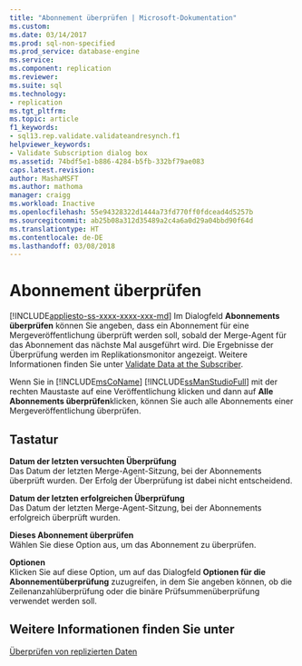 ```yaml
---
title: "Abonnement überprüfen | Microsoft-Dokumentation"
ms.custom: 
ms.date: 03/14/2017
ms.prod: sql-non-specified
ms.prod_service: database-engine
ms.service: 
ms.component: replication
ms.reviewer: 
ms.suite: sql
ms.technology:
- replication
ms.tgt_pltfrm: 
ms.topic: article
f1_keywords:
- sql13.rep.validate.validateandresynch.f1
helpviewer_keywords:
- Validate Subscription dialog box
ms.assetid: 74bdf5e1-b886-4284-b5fb-332bf79ae083
caps.latest.revision: 
author: MashaMSFT
ms.author: mathoma
manager: craigg
ms.workload: Inactive
ms.openlocfilehash: 55e94328322d1444a73fd770ff0fdcead4d5257b
ms.sourcegitcommit: ab25b08a312d35489a2c4a6a0d29a04bbd90f64d
ms.translationtype: HT
ms.contentlocale: de-DE
ms.lasthandoff: 03/08/2018
---
```

# <a name="validate-subscription"></a>Abonnement überprüfen
[!INCLUDE[appliesto-ss-xxxx-xxxx-xxx-md](../../includes/appliesto-ss-xxxx-xxxx-xxx-md.md)]
  Im Dialogfeld **Abonnements überprüfen** können Sie angeben, dass ein Abonnement für eine Mergeveröffentlichung überprüft werden soll, sobald der Merge-Agent für das Abonnement das nächste Mal ausgeführt wird. Die Ergebnisse der Überprüfung werden im Replikationsmonitor angezeigt. Weitere Informationen finden Sie unter [Validate Data at the Subscriber](../../relational-databases/replication/validate-data-at-the-subscriber.md).  
  
 Wenn Sie in [!INCLUDE[msCoName](../../includes/msconame-md.md)] [!INCLUDE[ssManStudioFull](../../includes/ssmanstudiofull-md.md)] mit der rechten Maustaste auf eine Veröffentlichung klicken und dann auf **Alle Abonnements überprüfen**klicken, können Sie auch alle Abonnements einer Mergeveröffentlichung überprüfen.  
  
## <a name="options"></a>Tastatur  
 **Datum der letzten versuchten Überprüfung**  
 Das Datum der letzten Merge-Agent-Sitzung, bei der Abonnements überprüft wurden. Der Erfolg der Überprüfung ist dabei nicht entscheidend.  
  
 **Datum der letzten erfolgreichen Überprüfung**  
 Das Datum der letzten Merge-Agent-Sitzung, bei der Abonnements erfolgreich überprüft wurden.  
  
 **Dieses Abonnement überprüfen**  
 Wählen Sie diese Option aus, um das Abonnement zu überprüfen.  
  
 **Optionen**  
 Klicken Sie auf diese Option, um auf das Dialogfeld **Optionen für die Abonnementüberprüfung** zuzugreifen, in dem Sie angeben können, ob die Zeilenanzahlüberprüfung oder die binäre Prüfsummenüberprüfung verwendet werden soll.  
  
## <a name="see-also"></a>Weitere Informationen finden Sie unter  
 [Überprüfen von replizierten Daten](../../relational-databases/replication/validate-replicated-data.md)  
  
  
